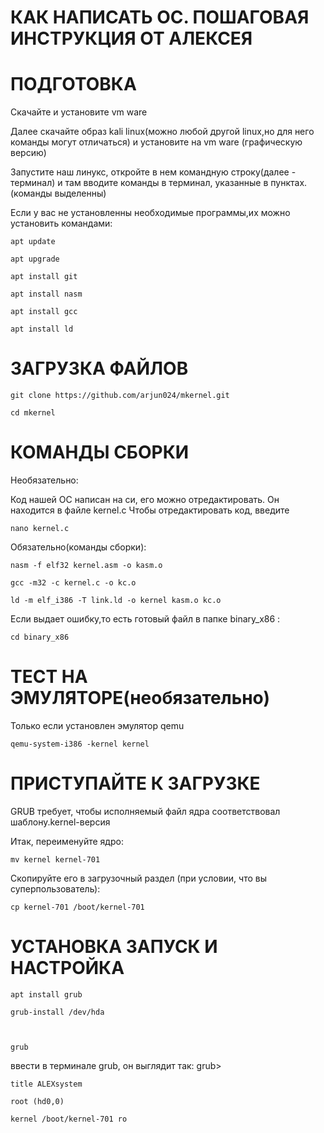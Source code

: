 # КАК НАПИСАТЬ ОС. ПОШАГОВАЯ ИНСТРУКЦИЯ ОТ АЛЕКСЕЯ

# ПОДГОТОВКА



Скачайте и установите vm ware

Далее скачайте образ kali linux(можно любой другой linux,но для него команды могут отличаться) и установите на vm ware (графическую версию) 

Запустите наш линукс, откройте в нем командную строку(далее - терминал) и там вводите команды в терминал, указанные в пунктах. (команды выделенны)

Если у вас не установленны необходимые программы,их можно установить командами:

    apt update       

    apt upgrade          

    apt install git            

    apt install nasm               

    apt install gcc            

    apt install ld             



# ЗАГРУЗКА ФАЙЛОВ



    git clone https://github.com/arjun024/mkernel.git

    cd mkernel



# КОМАНДЫ СБОРКИ



Необязательно:

Код нашей ОС написан на си, его можно отредактировать. Он находится в файле kernel.c 
Чтобы отредактировать код, введите 

    nano kernel.c

Обязательно(команды сборки):

    nasm -f elf32 kernel.asm -o kasm.o

    gcc -m32 -c kernel.c -o kc.o

    ld -m elf_i386 -T link.ld -o kernel kasm.o kc.o




Если выдает ошибку,то есть готовый файл в папке binary_x86 :

    cd binary_x86



# ТЕСТ НА ЭМУЛЯТОРЕ(необязательно)



Только если установлен эмулятор qemu

    qemu-system-i386 -kernel kernel



# ПРИСТУПАЙТЕ К ЗАГРУЗКЕ



GRUB требует, чтобы исполняемый файл ядра соответствовал шаблону.kernel-версия

Итак, переименуйте ядро:

    mv kernel kernel-701

Скопируйте его в загрузочный раздел (при условии, что вы суперпользователь):

    cp kernel-701 /boot/kernel-701



# УСТАНОВКА ЗАПУСК И НАСТРОЙКА



    apt install grub

    grub-install /dev/hda



    grub

ввести в терминале grub, он выглядит так:     grub>

    title ALEXsystem
	
	root (hd0,0)
	
	kernel /boot/kernel-701 ro
